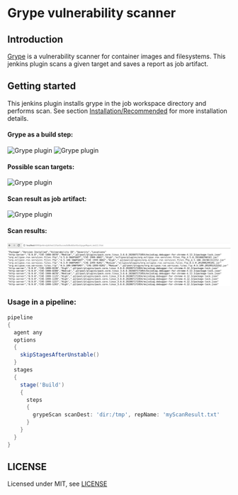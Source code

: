 # Grype vulnerability scanner

## Introduction

[Grype](https://github.com/anchore/grype) is a vulnerability scanner for container images and filesystems.
This jenkins plugin scans a given target and saves a report as job artifact.


## Getting started
This jenkins plugin installs grype in the job workspace directory and performs scan.
See section [Installation/Recommended](https://github.com/anchore/grype) for more installation details.


#### Grype as a build step:
<img src="images/1.png" alt="Grype plugin" />

<img src="images/2.png" alt="Grype plugin" />

#### Possible scan targets:
<img src="images/3.png" alt="Grype plugin" />

#### Scan result as job artifact:
<img src="images/4.png" alt="Grype plugin" />

#### Scan results:
<img src="images/5.png" alt="Grype plugin" />


### Usage in a pipeline:
```groovy
pipeline
{
  agent any
  options
  {
    skipStagesAfterUnstable()
  }
  stages
  {
    stage('Build')
    {
      steps
      {
        grypeScan scanDest: 'dir:/tmp', repName: 'myScanResult.txt'
      }
    }
  }
}
```

## LICENSE

Licensed under MIT, see [LICENSE](LICENSE.md)

